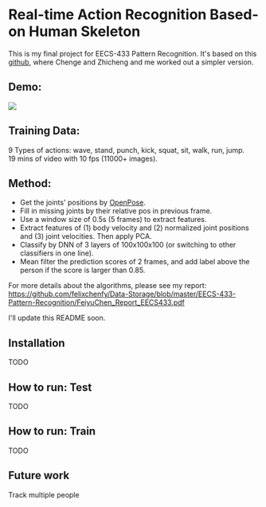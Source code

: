 
Real-time Action Recognition Based-on Human Skeleton
=========================================================

This is my final project for EECS-433 Pattern Recognition. It's based on this [github]( https://github.com/ChengeYang/Human-Pose-Estimation-Benchmarking-and-Action-Recognition), where Chenge and Zhicheng and me worked out a simpler version.

## **Demo:**  
![](https://github.com/felixchenfy/Data-Storage/raw/master/EECS-433-Pattern-Recognition/recog_actions.gif)

## **Training Data:**  
9 Types of actions: wave, stand, punch, kick, squat, sit, walk, run, jump.  
19 mins of video with 10 fps (11000+ images).

## **Method:**
*  Get the joints' positions by [OpenPose](https://github.com/ildoonet/tf-pose-estimation).  
*  Fill in missing joints by their relative pos in previous frame.  
*  Use a window size of 0.5s (5 frames) to extract features.    
*  Extract features of (1) body velocity and (2) normalized joint positions and (3) joint velocities. Then apply PCA.  
*  Classify by DNN of 3 layers of 100x100x100 (or switching to other classifiers in one line).
*  Mean filter the prediction scores of 2 frames, and add label above the person if the score is larger than 0.85.   

For more details about the algorithms, please see my report: https://github.com/felixchenfy/Data-Storage/blob/master/EECS-433-Pattern-Recognition/FeiyuChen_Report_EECS433.pdf 

I'll update this README soon. 

## **Installation**
TODO 

## **How to run: Test**
TODO 

## **How to run: Train**
TODO 

## **Future work**
Track multiple people

